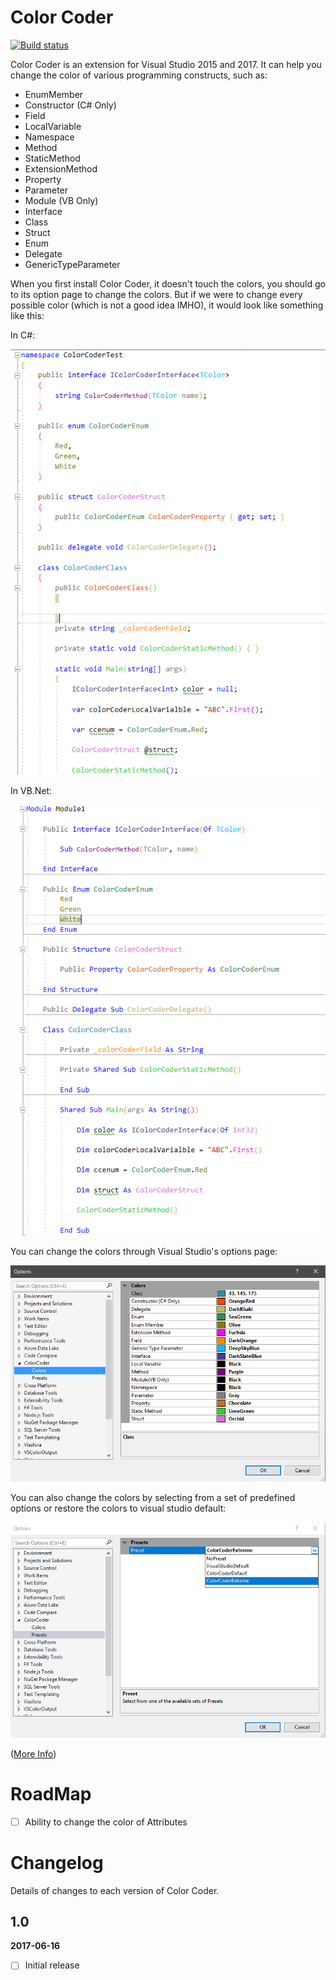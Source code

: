 # Color Coder
[![Build status](https://ci.appveyor.com/api/projects/status/vkftm32rfsm8rsv9?svg=true)](https://ci.appveyor.com/project/HamidMosalla/visualstudio-colorcoder)

Color Coder is an extension for Visual Studio 2015 and 2017. It can help you change the color of various programming constructs, such as:
      
* EnumMember          
* Constructor (C# Only)       
* Field               
* LocalVariable       
* Namespace           
* Method              
* StaticMethod        
* ExtensionMethod     
* Property            
* Parameter           
* Module (VB Only)              
* Interface           
* Class               
* Struct              
* Enum                
* Delegate            
* GenericTypeParameter

When you first install Color Coder, it doesn't touch the colors, you should go to its option page to change the colors. But if we were to change every possible color (which is not a good idea IMHO), it would look like something like this:

In C#:

![Color Coder C Sharp](ColorCoder/Resources/ColorCoderCSharp.png)

In VB.Net:

![Color Coder V B](ColorCoder/Resources/ColorCoderVB.png)

You can change the colors through Visual Studio's options page:

![Color Coder Option Page](ColorCoder/Resources/ColorCoderOptionPage.png)

You can also change the colors by selecting from a set of predefined options or restore the colors to visual studio default:

![Color Coder Option Page Preset](ColorCoder/Resources/ColorCoderOptionPagePreset.png)

([More Info](http://hamidmosalla.com/color-coder))

# RoadMap

- [ ] Ability to change the color of Attributes

# Changelog

Details of changes to each version of Color Coder.

## 1.0

**2017-06-16**
- [ ] Initial release
